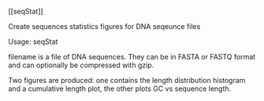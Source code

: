 [[seqStat]]

Create sequences statistics figures for DNA seqeunce files

Usage: seqStat <filename>

filename is a file of DNA sequences.  They can be in FASTA or FASTQ format and can optionally be compressed with gzip.

Two figures are produced: one contains the length distribution histogram and a cumulative length plot, the other plots GC vs sequence length.

